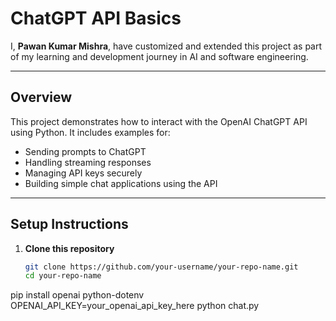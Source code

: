 # ChatGPT API Basics

I, **Pawan Kumar Mishra**, have customized and extended this project as part of my learning and development journey in AI and software engineering.

---

## Overview

This project demonstrates how to interact with the OpenAI ChatGPT API using Python. It includes examples for:

- Sending prompts to ChatGPT
- Handling streaming responses
- Managing API keys securely
- Building simple chat applications using the API

---

## Setup Instructions

1. **Clone this repository**

   ```bash
   git clone https://github.com/your-username/your-repo-name.git
   cd your-repo-name
pip install openai python-dotenv
OPENAI_API_KEY=your_openai_api_key_here
python chat.py
